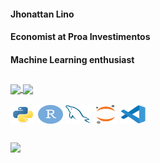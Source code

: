 #### Jhonattan Lino

#### Economist at Proa Investimentos

#### Machine Learning enthusiast
##


<a href="https://github.com/Jhonattanln">
  <img align="center" height="180rem" src="https://github-readme-stats.vercel.app/api?username=Jhonattanln&show_icons=true&theme=dark">
</a>
<a href="https://github.com/Jhonattanln">
  <img align="center" height="180rem" src="https://github-readme-stats.vercel.app/api/top-langs/?username=Jhonattanln&layout=compact&theme=dark">
</a>


  
<div style="display: inline_block"><br>
  <img align="center" alt="Python" height="30" width="40" src="https://raw.githubusercontent.com/devicons/devicon/master/icons/python/python-original.svg">
  <img align="center" alt="RStudio" height="30" width="40" src="https://raw.githubusercontent.com/devicons/devicon/master/icons/rstudio/rstudio-original.svg">
  <img align="center" alt="MySQL" height="30" width="40" src="https://raw.githubusercontent.com/devicons/devicon/master/icons/mysql/mysql-original.svg">
  <img align="center" alt="Jupyter" height="30" width="40" src="https://raw.githubusercontent.com/devicons/devicon/master/icons/jupyter/jupyter-original.svg">
  <img align="center" alt="VSCode" height="30" width="40" src="https://raw.githubusercontent.com/devicons/devicon/master/icons/vscode/vscode-original.svg">
</div>

##

<div
<a href="https://www.linkedin.com/in/jhonattan-economia/" target="_blank"><img src="https://img.shields.io/badge/LinkedIn-0077B5?style=for-the-badge&logo=linkedin&logoColor=white" target="_blank"></a>
<div>

